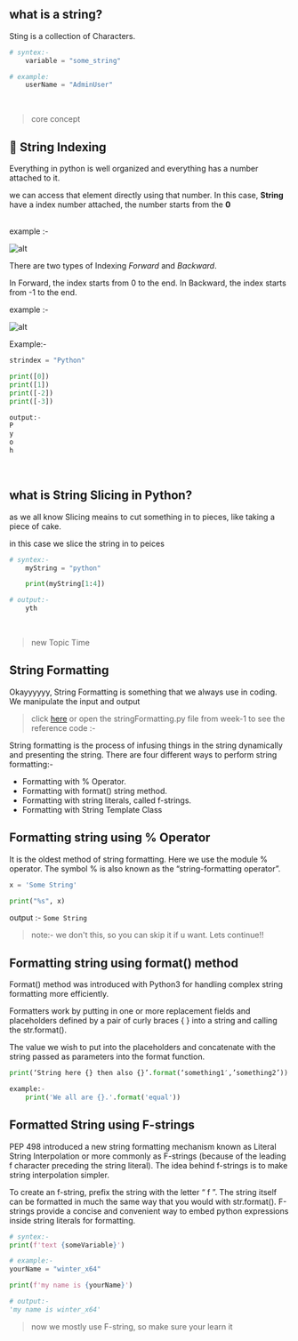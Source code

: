 ## what is a string?

Sting is a collection of Characters.

```py
# syntex:-
    variable = "some_string"
```

```py
# example:
    userName = "AdminUser"
```

<br>

> core concept

## 🔢 String Indexing

Everything in python is well organized and everything has a number attached to it.

we can access that element directly using that number. In this case, **String** have a index number attached, the number starts from the **0**

<br>
example :-

![alt](https://www.pythoneasy.com/static/img/tutorial/variable/string_index.png)

There are two types of Indexing _Forward_ and _Backward_.

In Forward, the index starts from 0 to the end.
In Backward, the index starts from -1 to the end.

example :-

![alt](https://tse3.mm.bing.net/th/id/OIP.gRNqcgDtS79UdXn-qanTaAHaDV?pid=ImgDet&rs=1)

Example:-

```py
strindex = "Python"

print([0])
print([1])
print([-2])
print([-3])

output:-
P
y
o
h

```

<br>

## what is String Slicing in Python?

as we all know Slicing meains to cut something in to pieces, like taking a piece of cake.

in this case we slice the string in to peices

```py
# syntex:-
    myString = "python"

    print(myString[1:4])

# output:-
    yth
```

<br>

> new Topic Time

## String Formatting

Okayyyyyy, String Formatting is something that we always use in coding. We manipulate the input and output

> click [here](./stringFormatting.py) or open the stringFormatting.py file from week-1 to see the reference code :-

String formatting is the process of infusing things in the string dynamically and presenting the string. There are four different ways to perform string formatting:-

-   Formatting with % Operator.
-   Formatting with format() string method.
-   Formatting with string literals, called f-strings.
-   Formatting with String Template Class

## Formatting string using % Operator

It is the oldest method of string formatting. Here we use the module % operator. The symbol % is also known as the “string-formatting operator”.

```python
x = 'Some String'

print("%s", x)
```

output :-
`Some String`

> note:- we don't this, so you can skip it if u want. Lets continue!!

## Formatting string using format() method

Format() method was introduced with Python3 for handling complex string formatting more efficiently.

Formatters work by putting in one or more replacement fields and placeholders defined by a pair of curly braces { } into a string and calling the str.format().

The value we wish to put into the placeholders and concatenate with the string passed as parameters into the format function.

```python
print(‘String here {} then also {}’.format(‘something1′,’something2’))
```

```python
example:-
    print('We all are {}.'.format('equal'))
```

## Formatted String using F-strings

PEP 498 introduced a new string formatting mechanism known as Literal String Interpolation or more commonly as F-strings (because of the leading f character preceding the string literal). The idea behind f-strings is to make string interpolation simpler.

To create an f-string, prefix the string with the letter “ f ”. The string itself can be formatted in much the same way that you would with str.format(). F-strings provide a concise and convenient way to embed python expressions inside string literals for formatting.

```py
# syntex:-
print(f'text {someVariable}')
```

```py
# example:-
yourName = "winter_x64"

print(f'my name is {yourName}')

# output:-
'my name is winter_x64'

```

> now we mostly use F-string, so make sure your learn it
